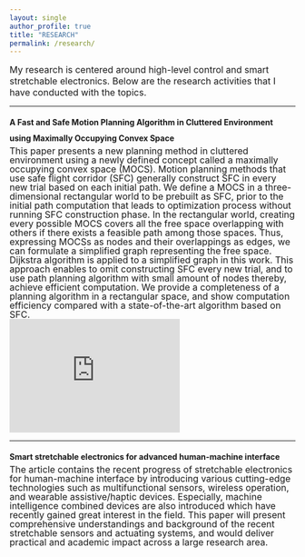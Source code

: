 ```yaml
---
layout: single
author_profile: true
title: "RESEARCH"
permalink: /research/
---
```

<span style="font-size: medium;">
My research is centered around high-level control and smart stretchable electronics. Below are the research activities that I have conducted with the topics. 
</span>

<hr class="one">
<span style="font-weight: bold;line-height: 2.0em; ">
 A Fast and Safe Motion Planning Algorithm in Cluttered Environment using Maximally Occupying Convex Space <br>
</span>

<span style="font-size: medium;line-height: 1.0em;">
This paper presents a new planning method in cluttered environment using a newly defined concept called a maximally occupying convex space (MOCS). Motion planning methods that use safe flight corridor (SFC) generally construct SFC in every new trial based on each initial path. We define a MOCS in a three-dimensional rectangular world to be prebuilt as SFC, prior to the initial path computation that leads to optimization process without running SFC construction phase. In the rectangular world, creating every possible MOCS covers all the free space overlapping with others if there exists a feasible path among those spaces. Thus, expressing MOCSs as nodes and their overlappings as edges, we can formulate a simplified graph representing the free space. Dijkstra algorithm is applied to a simplified graph in this work. This approach enables to omit constructing SFC every new trial, and to use path planning algorithm with small amount of nodes thereby, achieve efficient computation. We provide a completeness of a planning algorithm in a rectangular space, and show computation efficiency compared with a state-of-the-art algorithm based on SFC. <br>
</span>

 <iframe width="300" height="200" src="https://www.youtube.com/embed/USFbCB9flEY" allowfullscreen frameborder="0"></iframe>
 
<hr class="one">
<span style="font-weight: bold;line-height: 2.0em; ">
Smart stretchable electronics for advanced human-machine interface <br>
</span>

<span style="font-size: medium;line-height: 1.0em;">
 The article contains the recent progress of stretchable electronics for human-machine interface by introducing various cutting-edge technologies such as multifunctional sensors, wireless operation, and wearable assistive/haptic devices. Especially, machine intelligence combined devices are also introduced which have recently gained great interest in the field. This paper will present comprehensive understandings and background of the recent stretchable sensors and actuating systems, and would deliver practical and academic impact across a large research area. <br>
</span>
